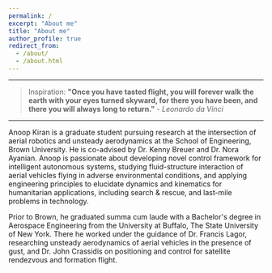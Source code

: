 ```yaml
---
permalink: /
excerpt: "About me"
title: "About me"
author_profile: true
redirect_from: 
  - /about/
  - /about.html
---
```


---

> Inspiration: **"Once you have tasted flight, you will forever walk the earth with your eyes turned skyward, for there you have been, and there you will always long to return."** - *Leonardo da Vinci*

---

Anoop Kiran is a graduate student pursuing research at the intersection of aerial robotics and unsteady aerodynamics at the School of Engineering, Brown University. He is co-advised by Dr. Kenny Breuer and Dr. Nora Ayanian. Anoop is passionate about developing novel control framework for intelligent autonomous systems, studying fluid-structure interaction of aerial vehicles flying in adverse environmental conditions, and applying engineering principles to elucidate dynamics and kinematics for humanitarian applications, including search & rescue, and last-mile problems in technology. 

Prior to Brown, he graduated summa cum laude with a Bachelor's degree in Aerospace Engineering from the University at Buffalo, The State University of New York. There he worked under the guidance of Dr. Francis Lagor, researching unsteady aerodynamics of aerial vehicles in the presence of gust, and Dr. John Crassidis on positioning and control for satellite rendezvous and formation flight.
